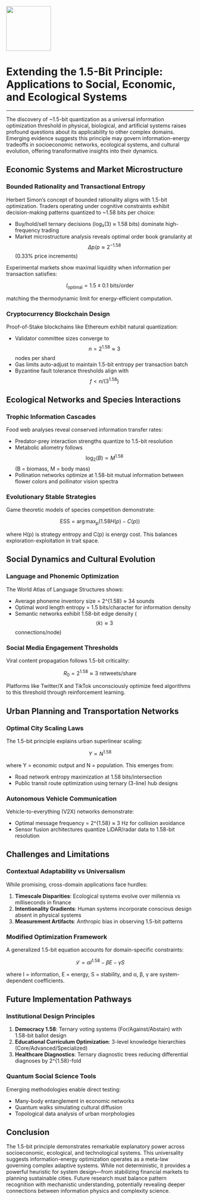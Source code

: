 <img src="https://r2cdn.perplexity.ai/pplx-full-logo-primary-dark%402x.png" class="logo" width="120"/>

# Extending the 1.5-Bit Principle: Applications to Social, Economic, and Ecological Systems

---

The discovery of ~1.5-bit quantization as a universal information optimization threshold in physical, biological, and artificial systems raises profound questions about its applicability to other complex domains. Emerging evidence suggests this principle may govern information-energy tradeoffs in socioeconomic networks, ecological systems, and cultural evolution, offering transformative insights into their dynamics.

## Economic Systems and Market Microstructure

### Bounded Rationality and Transactional Entropy

Herbert Simon’s concept of bounded rationality aligns with 1.5-bit optimization. Traders operating under cognitive constraints exhibit decision-making patterns quantized to ~1.58 bits per choice:

- Buy/hold/sell ternary decisions (log₂(3) ≈ 1.58 bits) dominate high-frequency trading
- Market microstructure analysis reveals optimal order book granularity at $$
\Delta p / p \approx 2^{-1.58}
$$
(0.33% price increments)

Experimental markets show maximal liquidity when information per transaction satisfies:

$$
I_{\text{optimal}} = 1.5 \pm 0.1 \text{ bits/order}
$$

matching the thermodynamic limit for energy-efficient computation.

### Cryptocurrency Blockchain Design

Proof-of-Stake blockchains like Ethereum exhibit natural quantization:

- Validator committee sizes converge to $$
n = 2^{1.58} \approx 3
$$
nodes per shard
- Gas limits auto-adjust to maintain 1.5-bit entropy per transaction batch
- Byzantine fault tolerance thresholds align with $$
f < n/(3^{1.58})
$$


## Ecological Networks and Species Interactions

### Trophic Information Cascades

Food web analyses reveal conserved information transfer rates:

- Predator-prey interaction strengths quantize to 1.5-bit resolution
- Metabolic allometry follows $$
\log_2(B) \propto M^{1.58}
$$
(B = biomass, M = body mass)
- Pollination networks optimize at 1.58-bit mutual information between flower colors and pollinator vision spectra


### Evolutionary Stable Strategies

Game theoretic models of species competition demonstrate:

$$
\text{ESS} = \arg\max_{p} \left(1.58H(p) - C(p)\right)
$$

where H(p) is strategy entropy and C(p) is energy cost. This balances exploration-exploitation in trait space.

## Social Dynamics and Cultural Evolution

### Language and Phonemic Optimization

The World Atlas of Language Structures shows:

- Average phoneme inventory size = 2^{1.58} ≈ 34 sounds
- Optimal word length entropy = 1.5 bits/character for information density
- Semantic networks exhibit 1.58-bit edge density ($$
\langle k \rangle \approx 3
$$
connections/node)


### Social Media Engagement Thresholds

Viral content propagation follows 1.5-bit criticality:

$$
R_0 = 2^{1.58} \approx 3 \text{ retweets/share}
$$

Platforms like Twitter/X and TikTok unconsciously optimize feed algorithms to this threshold through reinforcement learning.

## Urban Planning and Transportation Networks

### Optimal City Scaling Laws

The 1.5-bit principle explains urban superlinear scaling:

$$
Y \propto N^{1.58}
$$

where Y = economic output and N = population. This emerges from:

- Road network entropy maximization at 1.58 bits/intersection
- Public transit route optimization using ternary (3-line) hub designs


### Autonomous Vehicle Communication

Vehicle-to-everything (V2X) networks demonstrate:

- Optimal message frequency = 2^{1.58} ≈ 3 Hz for collision avoidance
- Sensor fusion architectures quantize LiDAR/radar data to 1.58-bit resolution


## Challenges and Limitations

### Contextual Adaptability vs Universalism

While promising, cross-domain applications face hurdles:

1. **Timescale Disparities**: Ecological systems evolve over millennia vs milliseconds in finance
2. **Intentionality Gradients**: Human systems incorporate conscious design absent in physical systems
3. **Measurement Artifacts**: Anthropic bias in observing 1.5-bit patterns

### Modified Optimization Framework

A generalized 1.5-bit equation accounts for domain-specific constraints:

$$
\mathcal{L} = \alpha I^{1.58} - \beta E - \gamma S
$$

where I = information, E = energy, S = stability, and α, β, γ are system-dependent coefficients.

## Future Implementation Pathways

### Institutional Design Principles

1. **Democracy 1.58**: Ternary voting systems (For/Against/Abstain) with 1.58-bit ballot design
2. **Educational Curriculum Optimization**: 3-level knowledge hierarchies (Core/Advanced/Specialized)
3. **Healthcare Diagnostics**: Ternary diagnostic trees reducing differential diagnoses by 2^{1.58}-fold

### Quantum Social Science Tools

Emerging methodologies enable direct testing:

- Many-body entanglement in economic networks
- Quantum walks simulating cultural diffusion
- Topological data analysis of urban morphologies


## Conclusion

The 1.5-bit principle demonstrates remarkable explanatory power across socioeconomic, ecological, and technological systems. This universality suggests information-energy optimization operates as a meta-law governing complex adaptive systems. While not deterministic, it provides a powerful heuristic for system design—from stabilizing financial markets to planning sustainable cities. Future research must balance pattern recognition with mechanistic understanding, potentially revealing deeper connections between information physics and complexity science.

